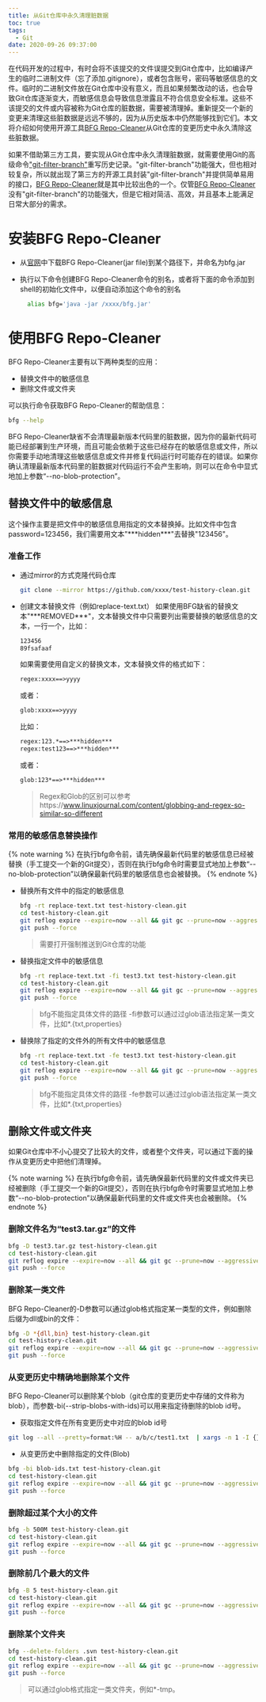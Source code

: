 ```yaml
---
title: 从Git仓库中永久清理脏数据
toc: true
tags:
  - Git
date: 2020-09-26 09:37:00
---
```


在代码开发的过程中，有时会将不该提交的文件误提交到Git仓库中，比如编译产生的临时二进制文件（忘了添加.gitignore），或者包含账号，密码等敏感信息的文件。临时的二进制文件放在Git仓库中没有意义，而且如果频繁改动的话，也会导致Git仓库逐渐变大，而敏感信息会导致信息泄露且不符合信息安全标准。这些不该提交的文件或内容被称为Git仓库的脏数据，需要被清理掉。重新提交一个新的变更来清理这些脏数据是远远不够的，因为从历史版本中仍然能够找到它们。本文将介绍如何使用开源工具[BFG Repo-Cleaner][1]从Git仓库的变更历史中永久清除这些脏数据。
<!-- more -->
如果不借助第三方工具，要实现从Git仓库中永久清理脏数据，就需要使用Git的高级命令["git-filter-branch"][2]重写历史记录。"git-filter-branch"功能强大，但也相对较复杂，所以就出现了第三方的开源工具封装"git-filter-branch"并提供简单易用的接口，[BFG Repo-Cleaner][1]就是其中比较出色的一个。仅管[BFG Repo-Cleaner][1]没有"git-filter-branch"的功能强大，但是它相对简洁、高效，并且基本上能满足日常大部分的需求。

# 安装BFG Repo-Cleaner

+ 从[官网][1]中下载BFG Repo-Cleaner(jar file)到某个路径下，并命名为bfg.jar

+ 执行以下命令创建BFG Repo-Cleaner命令的别名，或者将下面的命令添加到shell的初始化文件中，以便自动添加这个命令的别名
  ```bash
    alias bfg='java -jar /xxxx/bfg.jar'
  ```
  
# 使用BFG Repo-Cleaner

BFG Repo-Cleaner主要有以下两种类型的应用：
+ 替换文件中的敏感信息
+ 删除文件或文件夹

可以执行命令获取BFG Repo-Cleaner的帮助信息：
```bash
bfg --help
```

BFG Repo-Cleaner缺省不会清理最新版本代码里的脏数据，因为你的最新代码可能已经部署到生产环境，而且可能会依赖于这些已经存在的敏感信息或文件，所以你需要手动地清理这些敏感信息或文件并修复代码运行时可能存在的错误。如果你确认清理最新版本代码里的脏数据对代码运行不会产生影响，则可以在命令中显式地加上参数“--no-blob-protection”。

## 替换文件中的敏感信息

这个操作主要是把文件中的敏感信息用指定的文本替换掉。比如文件中包含password=123456，我们需要用文本"\*\*\*hidden\*\*\*"去替换"123456"。

### 准备工作

+ 通过mirror的方式克隆代码仓库

  ```bash
  git clone --mirror https://github.com/xxxx/test-history-clean.git
  ```

+ 创建文本替换文件（例如replace-text.txt）
  如果使用BFG缺省的替换文本"\*\*\*REMOVED\*\*\*"，文本替换文件中只需要列出需要替换的敏感信息的文本，一行一个，比如：
  ```txt
  123456
  89fsafaaf
  ```

  如果需要使用自定义的替换文本，文本替换文件的格式如下：
  ```txt
  regex:xxxx==>yyyy
  ```
  或者：
  ```txt
  glob:xxxx==>yyyy
  ```

  比如：
  ```txt
  regex:123.*==>***hidden***
  regex:test123==>***hidden***
  ```
  或者：
  ```txt
  glob:123*==>***hidden***
  ```

  > Regex和Glob的区别可以参考https://www.linuxjournal.com/content/globbing-and-regex-so-similar-so-different

### 常用的敏感信息替换操作

{% note warning %}
在执行bfg命令前，请先确保最新代码里的敏感信息已经被替换（手工提交一个新的Git提交），否则在执行bfg命令时需要显式地加上参数“--no-blob-protection”以确保最新代码里的敏感信息也会被替换。
{% endnote %}

+ 替换所有文件中的指定的敏感信息
  ```bash
  bfg -rt replace-text.txt test-history-clean.git
  cd test-history-clean.git
  git reflog expire --expire=now --all && git gc --prune=now --aggressive
  git push --force
  ```
  > 需要打开强制推送到Git仓库的功能

+ 替换指定文件中的敏感信息

  ```bash
  bfg -rt replace-text.txt -fi test3.txt test-history-clean.git
  cd test-history-clean.git
  git reflog expire --expire=now --all && git gc --prune=now --aggressive
  git push --force
  ```
  > bfg不能指定具体文件的路径
  > -fi参数可以通过过glob语法指定某一类文件，比如*.{txt,properties}

+ 替换除了指定的文件外的所有文件中的敏感信息

  ```bash
  bfg -rt replace-text.txt -fe test3.txt test-history-clean.git
  cd test-history-clean.git
  git reflog expire --expire=now --all && git gc --prune=now --aggressive
  git push --force
  ```
  > bfg不能指定具体文件的路径
  > -fe参数可以通过过glob语法指定某一类文件，比如*.{txt,properties}


## 删除文件或文件夹

如果Git仓库中不小心提交了比较大的文件，或者整个文件夹，可以通过下面的操作从变更历史中把他们清理掉。

{% note warning %}
在执行bfg命令前，请先确保最新代码里的文件或文件夹已经被删除（手工提交一个新的Git提交），否则在执行bfg命令时需要显式地加上参数“--no-blob-protection”以确保最新代码里的文件或文件夹也会被删除。
{% endnote %}

### 删除文件名为“test3.tar.gz”的文件

```bash
bfg -D test3.tar.gz test-history-clean.git
cd test-history-clean.git
git reflog expire --expire=now --all && git gc --prune=now --aggressive
git push --force
```

### 删除某一类文件

BFG Repo-Cleaner的-D参数可以通过glob格式指定某一类型的文件，例如删除后缀为dll或bin的文件：
```bash
bfg -D *{dll,bin} test-history-clean.git
cd test-history-clean.git
git reflog expire --expire=now --all && git gc --prune=now --aggressive
git push --force
```

### 从变更历史中精确地删除某个文件

BFG Repo-Cleaner可以删除某个blob（git仓库的变更历史中存储的文件称为blob），而参数-bi(--strip-blobs-with-ids)可以用来指定待删除的blob id号。

+ 获取指定文件在所有变更历史中对应的blob id号

```bash
git log --all --pretty=format:%H -- a/b/c/test1.txt  | xargs -n 1 -I {} sh -c "git ls-tree  {} a/b/c/test1.txt" | awk '{print $3}' > blob-ids.txt
```

+ 从变更历史中删除指定的文件(Blob)

```bash
bfg -bi blob-ids.txt test-history-clean.git
cd test-history-clean.git
git reflog expire --expire=now --all && git gc --prune=now --aggressive
git push --force
```

### 删除超过某个大小的文件

```bash
bfg -b 500M test-history-clean.git
cd test-history-clean.git
git reflog expire --expire=now --all && git gc --prune=now --aggressive
git push --force
```

### 删除前几个最大的文件

```bash
bfg -B 5 test-history-clean.git
cd test-history-clean.git
git reflog expire --expire=now --all && git gc --prune=now --aggressive
git push --force
```

### 删除某个文件夹

```bash
bfg --delete-folders .svn test-history-clean.git
cd test-history-clean.git
git reflog expire --expire=now --all && git gc --prune=now --aggressive
git push --force
```

> 可以通过glob格式指定一类文件夹，例如*-tmp。



[1]: https://rtyley.github.io/bfg-repo-cleaner
[2]: https://git-scm.com/docs/git-filter-branch